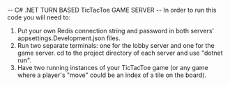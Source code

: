 -- C# .NET TURN BASED TicTacToe GAME SERVER --
In order to run this code you will need to:
1. Put your own Redis connection string and password in both servers' appsettings.Development.json files.
2. Run two separate terminals: one for the lobby server and one for the game server. cd to the project directory of each server and use "dotnet run".
3. Have two running instances of your TicTacToe game (or any game where a player's "move" could be an index of a tile on the board).
